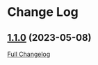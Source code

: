# Change Log

## [1.1.0](https://github.com/webbuilders-group/silverstripe-turnstile/tree/1.1.0) (2023-05-08)
[Full Changelog](https://github.com/webbuilders-group/silverstripe-turnstile/compare/1.0.0...1.1.0)
